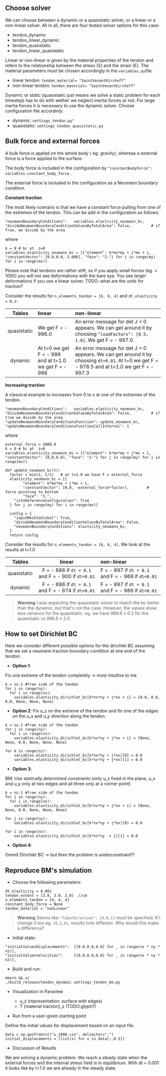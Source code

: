 ## Choose solver

We can choose between a dynamic or a quasistatic solver, or a linear or a non-linear solver. All in all, there are four tested solver options for this case:
- tendon_dynamic
- tendon_linear_dynamic
- tendon_quasistatic
- tendon_linear_quasistatic

Linear or non-linear is given by the material properties of the tendon and refers to the relationship between the stress (S) and the strain (E). The material parameters must be chosen accordingly in the `variables.py`file:

- linear tendon: `tendon_material= "SaintVenantKirchoff"` 
- non-linear tendon: `tendon_material= "SaintVenantKirchoff"` 

Dynamic or static (quasistatic just means we solve a static problem for each timestep) has to do with wether we neglect inertia forces or not. For large inertia forces it is necessary to use the dynamic solver. Choose configuration file accordinly:

- dynamic: `settings_tendon.py"` 
- quasistatic: `settings_tendon_quasistatic.py` 

## Bulk force and external forces

A bulk force is appled on the whole body ( eg. gravity), whereas a external force is a force applied to the surface.

The body force is included in the configuration by `"constantBodyForce": variables.constant_body_force` .

The external force is included in the configuration as a Neumann boundary condition. 

**Constant traction**

The most likely scenario is that we have a constant force pulling from one of the extremes of the tendon. This can be add in the configuration as follows:

```
"neumannBoundaryConditions":   variables.elasticity_neumann_bc,     
"divideNeumannBoundaryConditionValuesByTotalArea": False,         # if True, we divide by the area
```

where

```
k = 0 # bc at  z=0
variables.elasticity_neumann_bc = [{"element": k*mx*my + j*mx + i, "constantVector": [0.0,0.0,-1.000], "face": "2-"} for j in range(my) for i in range(mx)]

```
Please note that tendons are rather stift, so if you apply small forces (eg. < 1000) you will not see deformations with the bare eye. You see larger deformations if you use a linear solver.  TODO: what are the units for traction?

Consider the results for `n_elements_tendon = [6, 6, 4]` and `dt_elasticity = 0.1`:

| Tables        | linear        | non-linear  |
| :-------------: |:-------------| :----------|
| quasistatic   | We get F = - 986.0 |  An error message for det J < 0 appears. We can get around it by choosing `"loadFactors": [0.5, 1.0]`. We get F = - 997.0 |
| dynamic | At t=0 we get F = - 986 and at t=1.0 we get F = - 986    | An error message for det J < 0 appears. We can get around it by choosing `dt=0.01`. At t=0 we get F = - 978.5 and at t=1.0 we get F = - 997.3 |

**Increasing traction** 

A classical example to increases from 0 to x at one of the extremes of the tendon.

```
"neumannBoundaryConditions":   variables.elasticity_neumann_bc,     
"divideNeumannBoundaryConditionValuesByTotalArea": False,         # if true we divide by the area
"updateNeumannBoundaryConditionsFunction": update_neumann_bc,       
"updateNeumannBoundaryConditionsFunctionCallInterval": 1          
```

where

```
external_force = 1000.0
k = 0 # bc at  z=0
variables.elasticity_neumann_bc = [{"element": k*mx*my + j*mx + i, "constantVector": [0,0,0.0], "face": "2-"} for j in range(my) for i in range(mx)]

def update_neumann_bc(t):
  factor = min(1, t/1)   # at t=1.0 we have F = external_force
  elasticity_neumann_bc = [{
		"element": k*mx*my + j*mx + i, 
		"constantVector": [0,0, -external_force*factor], 		# force pointing to bottom
		"face": "2-",
    "isInReferenceConfiguration": True
  } for j in range(my) for i in range(mx)]

  config = {
    "inputMeshIsGlobal": True,
    "divideNeumannBoundaryConditionValuesByTotalArea": False,            
    "neumannBoundaryConditions": elasticity_neumann_bc,
  }
  return config
```

Consider the results for `n_elements_tendon = [6, 6, 4]`. We look at the results at t=1.0

| Tables        | linear      | non-linear  |
| :-----------: |:-----------:| :----------|
| quasistatic   | F = - 886 if `dt = 0.1` and F = - 900 if `dt=0.01`|  F = - 897 if `dt = 0.1` and F = - 968 if `dt=0.01` |
| dynamic       | F = - 886 if `dt = 0.1` and F = - 974 if `dt=0.01` |  F = - 897 if `dt = 0.1` and F = - 986 if `dt=0.01` |

> **Warning**
> I was expecting the quasistatic solver to match the bc better than the dynamic, but that's not the case. However, the values show less variance for the quasistatic: eg. we have $968.6 \pm 0.2$ for the quasistatic vs $986.5 \pm 2.0$


## How to set Dirichlet BC

Here we consider different possible options for the dirichlet BC assuming that we set a neumann traction boundary condition at one end of the tendon:

- **Option 1**: 

Fix one extreme of the tendon completely -> most intuitive to me
```
k = nz-1 #free side of the tendon
for j in range(ny):
  for i in range(nx):
    variables.elasticity_dirichlet_bc[k*nx*ny + j*nx + i] = [0.0, 0.0, 0.0, None, None, None]                
```

-  **Option 2**:
Fix u_z on the extreme of the tendon and fix one of the edges on the u_x and u_y direction along the tendon. 
```
k = nz-1 #free side of the tendon
for j in range(ny):
  for i in range(nx):
    variables.elasticity_dirichlet_bc[k*nx*ny + j*nx + i] = [None, None, 0.0, None, None, None] 
            
for k in range(nz):
    variables.elasticity_dirichlet_bc[k*nx*ny + j*nx][0] = 0.0   
    variables.elasticity_dirichlet_bc[k*nx*ny + j*nx][1] = 0.0                         
```

-  **Option 3**:

BM: Use *statically determined constraints* (only u_z fixed in the plane, u_x and u_y only at two edges and all three only at a corner point)

```
k = nz-1 #free side of the tendon
for j in range(ny):
  for i in range(nx):
    variables.elasticity_dirichlet_bc[k*nx*ny + j*nx + i] = [None, None, 0.0, None, None, None]       

for j in range(ny):
    variables.elasticity_dirichlet_bc[k*nx*ny + j*nx][0] = 0.0

for i in range(nx):
    variables.elasticity_dirichlet_bc[k*nx*ny  + i][1] = 0.0         
```

-  **Option 4**:

Ommit Dirichlet BC -> but then the problem is underconstraint?!


## Reproduce BM's simulation

- Choose the following parameters:

```
dt_elasticity = 0.001     
tendon_extent = [3.0, 3.0, 2.0]  //cm        
n_elements_tendon = [4, 4, 4] 
constant_body_force = None
tendon_material = "nonLinear"                 
```

> **Warning**
> Seems like `"fiberDirection": [0,0,1]` must be specified. If I change it too eg. `[0,1,0]`, results look different. Why would this make a difference?

- Initial state:

```
"initialValuesDisplacements":  [[0.0,0.0,0.0] for _ in range(nx * ny * nz)],     
"initialValuesVelocities":     [[0.0,0.0,0.0] for _ in range(nx * ny * nz)], 
```    

- Build and run:

```
mkorn && sr
./build_release/tendon_dynamic settings_tendon_bm.py
```

- Visualization in Paraview
    - u_z (representation: surface with edges)
    - T (material traction)_z (TODO:glyph?)

- Run from a user-given starting point

Define the initial values for displacement based on an input file. 

```
data = np.genfromtxt("u_1000.csv", delimiter=",")
initial_displacements = [list(x) for x in data[:,0:3]]
```

- Discussion of Results

We are solving a dynamic problem. We reach a steady state when the external forces and the internal stress field is in equilibrium. With dt = 0.001 it looks like by t=1.0 we are already in the steady state. 
